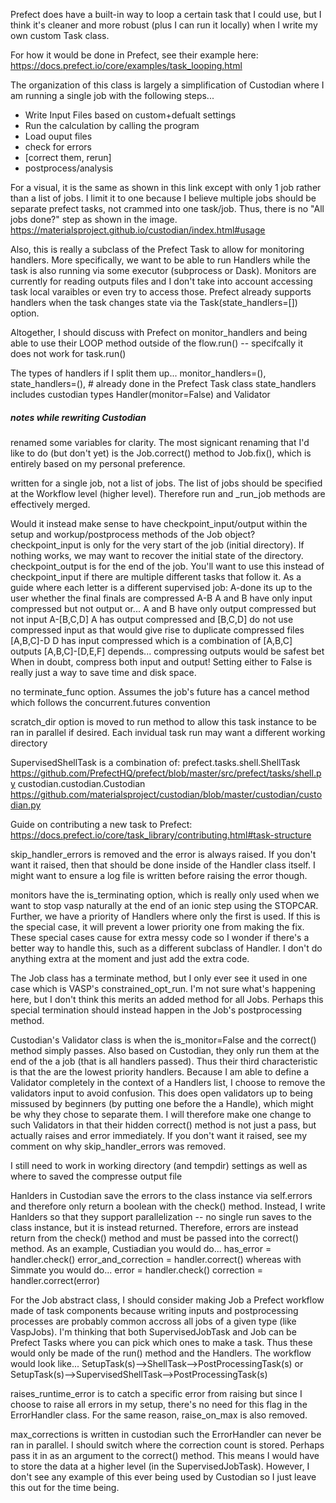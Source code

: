 Prefect does have a built-in way to loop a certain task that I could use, but
I think it's cleaner and more robust (plus I can run it locally) when I write
my own custom Task class.

For how it would be done in Prefect, see their example here:
    https://docs.prefect.io/core/examples/task_looping.html

The organization of this class is largely a simplification of Custodian where
I am running a single job with the following steps...
- Write Input Files based on custom+defualt settings
- Run the calculation by calling the program
- Load ouput files
- check for errors
- [correct them, rerun]
- postprocess/analysis

For a visual, it is the same as shown in this link except with only 1 job
rather than a list of jobs. I limit it to one because I believe multiple jobs
should be separate prefect tasks, not crammed into one task/job. Thus, there
is no "All jobs done?" step as shown in the image.
https://materialsproject.github.io/custodian/index.html#usage


Also, this is really a subclass of the Prefect Task to allow for monitoring
handlers. More specifically, we want to be able to run Handlers while the task
is also running via some executor (subprocess or Dask). Monitors are currently
for reading outputs files and I don't take into account accessing task local
varaibles or even try to access those. Prefect already supports handlers when
the task changes state via the Task(state_handlers=[]) option.

Altogether, I should discuss with Prefect on monitor_handlers and being able
to use their LOOP method outside of the flow.run() -- specifcally it does not
work for task.run()



The types of handlers if I split them up...
    monitor_handlers=(),
    state_handlers=(), # already done in the Prefect Task class
state_handlers includes custodian types Handler(monitor=False) and Validator



##### notes while rewriting Custodian #####

renamed some variables for clarity.
The most signicant renaming that I'd like to do (but don't yet) is the
Job.correct() method to Job.fix(), which is entirely based on my
personal preference.

written for a single job, not a list of jobs. The list of jobs should be
specified at the Workflow level (higher level). Therefore run and _run_job
methods are effectively merged.

Would it instead make sense to have checkpoint_input/output within
the setup and workup/postprocess methods of the Job object?
checkpoint_input is only for the very start of the job (initial directory). If
nothing works, we may want to recover the initial state of the directory.
checkpoint_output is for the end of the job. You'll want to use this instead
of checkpoint_input if there are multiple different tasks that follow it.
As a guide where each letter is a different supervised job:
    A-done
        its up to the user whether the final finals are compressed
    A-B
        A and B have only input compressed but not output
        or...
        A and B have only output compressed but not input
    A-[B,C,D]
        A has output compressed and [B,C,D] do not use compressed input as
        that would give rise to duplicate compressed files
    [A,B,C]-D
        D has input compressed which is a combination of [A,B,C] outputs
    [A,B,C]-[D,E,F]
        depends... compressing outputs would be safest bet
    When in doubt, compress both input and output! Setting either to False
    is really just a way to save time and disk space.

no terminate_func option. Assumes the job's future has a cancel method which
follows the concurrent.futures convention

scratch_dir option is moved to run method to allow this task instance to be
ran in parallel if desired. Each invidual task run may want a different working
directory


SupervisedShellTask is a combination of:
prefect.tasks.shell.ShellTask
https://github.com/PrefectHQ/prefect/blob/master/src/prefect/tasks/shell.py
custodian.custodian.Custodian
https://github.com/materialsproject/custodian/blob/master/custodian/custodian.py

Guide on contributing a new task to Prefect:
    https://docs.prefect.io/core/task_library/contributing.html#task-structure

skip_handler_errors is removed and the error is always raised. If you don't
want it raised, then that should be done inside of the Handler class itself. I
might want to ensure a log file is written before raising the error though.

monitors have the is_terminating option, which is really only used when we want
to stop vasp naturally at the end of an ionic step using the STOPCAR. Further,
we have a priority of Handlers where only the first is used. If this is the
special case, it will prevent a lower priority one from making the fix. These
special cases cause for extra messy code so I wonder if there's a better way
to handle this, such as a different subclass of Handler. I don't do anything
extra at the moment and just add the extra code.

The Job class has a terminate method, but I only ever see it used in one case
which is VASP's constrained_opt_run. I'm not sure what's happening here, but
I don't think this merits an added method for all Jobs. Perhaps this special
termination should instead happen in the Job's postprocessing method.

Custodian's Validator class is when the is_monitor=False and the correct()
method simply passes. Also based on Custodian, they only run them at the end
of the a job (that is all handlers passed). Thus their third characteristic
is that the are the lowest priority handlers. Because I am able to define a
Validator completely in the context of a Handlers list, I choose to remove
the validators input to avoid confusion. This does open validators up to being
missused by beginners (by putting one before the a Handle), which might be why
they chose to separate them. I will therefore make one change to such
Validators in that their hidden correct() method is not just a pass, but
actually raises and error immediately. If you don't want it raised, see my
comment on why skip_handler_errors was removed.

I still need to work in working directory (and tempdir) settings as well as
where to saved the compresse output file

Hanlders in Custodian save the errors to the class instance via self.errors and
therefore only return a boolean with the check() method. Instead, I write
Hanlders so that they support parallelization -- no single run saves to the
class instance, but it is instead returned. Therefore, errors are instead
return from the check() method and must be passed into the correct() method.
As an example, Custiadian you would do...
    has_error = handler.check()
    error_and_correction = handler.correct()
whereas with Simmate you would do...
    error = handler.check()
    correction = handler.correct(error)

For the Job abstract class, I should consider making Job a Prefect workflow
made of task components because writing inputs and postprocessing processes
are probably common accross all jobs of a given type (like VaspJobs). I'm
thinking that both SupervisedJobTask and Job can be Prefect Tasks where you
can pick which ones to make a task. Thus these would only be made of the run()
method and the Handlers. The workflow would look like...
SetupTask(s)-->ShellTask-->PostProcessingTask(s)
or
SetupTask(s)-->SupervisedShellTask-->PostProcessingTask(s)

raises_runtime_error is to catch a specific error from raising but since I 
choose to raise all errors in my setup, there's no need for this flag in the
ErrorHandler class. For the same reason, raise_on_max is also removed.

max_corrections is written in custodian such the ErrorHandler can never be
ran in parallel. I should switch where the correction count is stored. Perhaps
pass it in as an argument to the correct() method. This means I would have to
store the data at a higher level (in the SupervisedJobTask).
However, I don't see any example of this ever being used by Custodian so I 
just leave this out for the time being.
